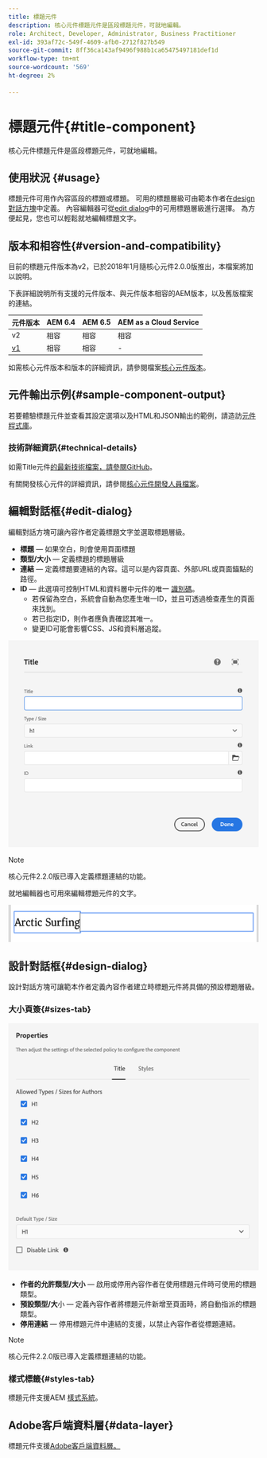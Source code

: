 ```yaml
---
title: 標題元件
description: 核心元件標題元件是區段標題元件，可就地編輯。
role: Architect, Developer, Administrator, Business Practitioner
exl-id: 393af72c-549f-4609-afb0-2712f827b549
source-git-commit: 8ff36ca143af9496f988b1ca65475497181def1d
workflow-type: tm+mt
source-wordcount: '569'
ht-degree: 2%

---
```


# 標題元件{#title-component}

核心元件標題元件是區段標題元件，可就地編輯。

## 使用狀況 {#usage}

標題元件可用作內容區段的標題或標題。 可用的標題層級可由範本作者在[design對話方塊](#design-dialog)中定義。 內容編輯器可從[edit dialog](#edit-dialog)中的可用標題層級進行選擇。 為方便起見，您也可以輕鬆就地編輯標題文字。

## 版本和相容性{#version-and-compatibility}

目前的標題元件版本為v2，已於2018年1月隨核心元件2.0.0版推出，本檔案將加以說明。

下表詳細說明所有支援的元件版本、與元件版本相容的AEM版本，以及舊版檔案的連結。

| 元件版本 | AEM 6.4 | AEM 6.5 | AEM as a Cloud Service  |
|---|---|---|---|
| v2 | 相容 | 相容 | 相容 |
| [v1](v1/title-v1.md) | 相容 | 相容 | - |

如需核心元件版本和版本的詳細資訊，請參閱檔案[核心元件版本](/help/versions.md)。

## 元件輸出示例{#sample-component-output}

若要體驗標題元件並查看其設定選項以及HTML和JSON輸出的範例，請造訪[元件程式庫](https://adobe.com/go/aem_cmp_library_title)。

### 技術詳細資訊{#technical-details}

如需Title元件[的最新技術檔案，請參閱GitHub](https://adobe.com/go/aem_cmp_tech_title_v2)。

有關開發核心元件的詳細資訊，請參閱[核心元件開發人員檔案](/help/developing/overview.md)。

## 編輯對話框{#edit-dialog}

編輯對話方塊可讓內容作者定義標題文字並選取標題層級。

* **標題**  — 如果空白，則會使用頁面標題
* **類型/大小**  — 定義標題的標題層級
* **連結**  — 定義標題要連結的內容。這可以是內容頁面、外部URL或頁面錨點的路徑。
* **ID**  — 此選項可控制HTML和資料層中元件的唯一 [識別碼](/help/developing/data-layer/overview.md)。
   * 若保留為空白，系統會自動為您產生唯一ID，並且可透過檢查產生的頁面來找到。
   * 若已指定ID，則作者應負責確認其唯一。
   * 變更ID可能會影響CSS、JS和資料層追蹤。

![標題元件的編輯對話框](/help/assets/title-edit.png)

>[!NOTE]
>
>核心元件2.2.0版已導入定義標題連結的功能。

就地編輯器也可用來編輯標題元件的文字。

![就地編輯標題元件](/help/assets/title-edit-inline.png)

## 設計對話框{#design-dialog}

設計對話方塊可讓範本作者定義內容作者建立時標題元件將具備的預設標題層級。

### 大小頁簽{#sizes-tab}

![標題元件的設計對話框](/help/assets/title-design.png)

* **作者的允許類型/大小**  — 啟用或停用內容作者在使用標題元件時可使用的標題類型。
* **預設類型/大**&#x200B;小 — 定義內容作者將標題元件新增至頁面時，將自動指派的標題類型。
* **停用連結** — 停用標題元件中連結的支援，以禁止內容作者從標題連結。

>[!NOTE]
>
>核心元件2.2.0版已導入定義標題連結的功能。

### 樣式標籤{#styles-tab}

標題元件支援AEM [樣式系統](/help/get-started/authoring.md#component-styling)。

## Adobe客戶端資料層{#data-layer}

標題元件支援[Adobe客戶端資料層。](/help/developing/data-layer/overview.md)
